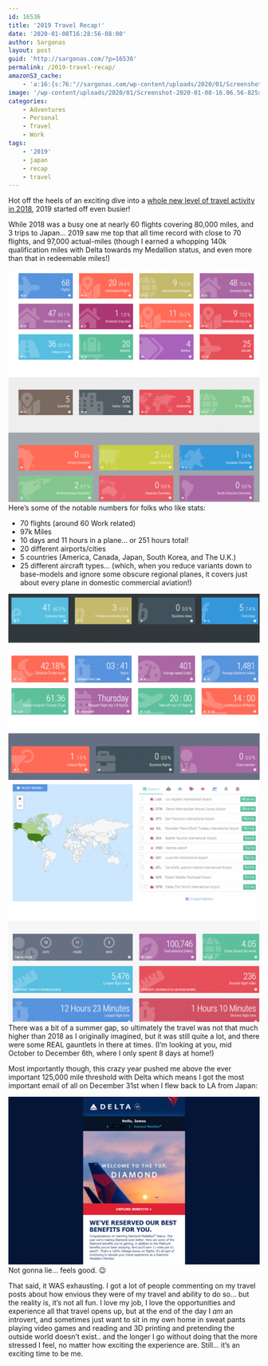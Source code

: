 ```yaml
---
id: 16536
title: '2019 Travel Recap!'
date: '2020-01-08T16:28:56-08:00'
author: Sargonas
layout: post
guid: 'http://sargonas.com/?p=16536'
permalink: /2019-travel-recap/
amazonS3_cache:
    - 'a:16:{s:76:"//sargonas.com/wp-content/uploads/2020/01/Screenshot-2020-01-08-16.06.03.png";a:2:{s:2:"id";i:16538;s:11:"source_type";s:13:"media-library";}s:85:"//sargonas.com/wp-content/uploads/2020/01/Screenshot-2020-01-08-16.06.03-1024x947.png";a:2:{s:2:"id";i:16538;s:11:"source_type";s:13:"media-library";}s:116:"//sargonas-net.s3.us-west-2.amazonaws.com/sargonas.com/wp-content/uploads/2020/01/Screenshot-2020-01-08-16.06.03.png";a:2:{s:2:"id";i:16538;s:11:"source_type";s:13:"media-library";}s:125:"//sargonas-net.s3.us-west-2.amazonaws.com/sargonas.com/wp-content/uploads/2020/01/Screenshot-2020-01-08-16.06.03-1024x947.png";a:2:{s:2:"id";i:16538;s:11:"source_type";s:13:"media-library";}s:76:"//sargonas.com/wp-content/uploads/2020/01/Screenshot-2020-01-08-16.06.14.png";a:2:{s:2:"id";i:16539;s:11:"source_type";s:13:"media-library";}s:85:"//sargonas.com/wp-content/uploads/2020/01/Screenshot-2020-01-08-16.06.14-1024x757.png";a:2:{s:2:"id";i:16539;s:11:"source_type";s:13:"media-library";}s:116:"//sargonas-net.s3.us-west-2.amazonaws.com/sargonas.com/wp-content/uploads/2020/01/Screenshot-2020-01-08-16.06.14.png";a:2:{s:2:"id";i:16539;s:11:"source_type";s:13:"media-library";}s:125:"//sargonas-net.s3.us-west-2.amazonaws.com/sargonas.com/wp-content/uploads/2020/01/Screenshot-2020-01-08-16.06.14-1024x757.png";a:2:{s:2:"id";i:16539;s:11:"source_type";s:13:"media-library";}s:76:"//sargonas.com/wp-content/uploads/2020/01/Screenshot-2020-01-08-16.06.07.png";a:2:{s:2:"id";i:16540;s:11:"source_type";s:13:"media-library";}s:85:"//sargonas.com/wp-content/uploads/2020/01/Screenshot-2020-01-08-16.06.07-1024x979.png";a:2:{s:2:"id";i:16540;s:11:"source_type";s:13:"media-library";}s:116:"//sargonas-net.s3.us-west-2.amazonaws.com/sargonas.com/wp-content/uploads/2020/01/Screenshot-2020-01-08-16.06.07.png";a:2:{s:2:"id";i:16540;s:11:"source_type";s:13:"media-library";}s:125:"//sargonas-net.s3.us-west-2.amazonaws.com/sargonas.com/wp-content/uploads/2020/01/Screenshot-2020-01-08-16.06.07-1024x979.png";a:2:{s:2:"id";i:16540;s:11:"source_type";s:13:"media-library";}s:74:"//sargonas.com/wp-content/uploads/2020/01/Annotation-2020-01-08-161915.png";a:2:{s:2:"id";i:16537;s:11:"source_type";s:13:"media-library";}s:83:"//sargonas.com/wp-content/uploads/2020/01/Annotation-2020-01-08-161915-1024x683.png";a:2:{s:2:"id";i:16537;s:11:"source_type";s:13:"media-library";}s:114:"//sargonas-net.s3.us-west-2.amazonaws.com/sargonas.com/wp-content/uploads/2020/01/Annotation-2020-01-08-161915.png";a:2:{s:2:"id";i:16537;s:11:"source_type";s:13:"media-library";}s:123:"//sargonas-net.s3.us-west-2.amazonaws.com/sargonas.com/wp-content/uploads/2020/01/Annotation-2020-01-08-161915-1024x683.png";a:2:{s:2:"id";i:16537;s:11:"source_type";s:13:"media-library";}}'
image: '/wp-content/uploads/2020/01/Screenshot-2020-01-08-16.06.56-825x510.png'
categories:
    - Adventures
    - Personal
    - Travel
    - Work
tags:
    - '2019'
    - japan
    - recap
    - travel
---
```


Hot off the heels of an exciting dive into a [whole new level of travel activity in 2018](http://sargonas.com/2018-travel-recap/), 2019 started off even busier!   
  
While 2018 was a busy one at nearly 60 flights covering 80,000 miles, and 3 trips to Japan… 2019 saw me top that all time record with close to 70 flights, and 97,000 actual-miles (though I earned a whopping 140k qualification miles with Delta towards my Medallion status, and even more than that in redeemable miles!)

![](/wp-content/uploads/2020/01/Screenshot-2020-01-08-16.06.03-1024x947.png)Here’s some of the notable numbers for folks who like stats:

- 70 flights (around 60 Work related)
- 97k Miles
- 10 days and 11 hours in a plane… or 251 hours total!
- 20 different airports/cities
- 5 countries (America, Canada, Japan, South Korea, and The U.K.)
- 25 different aircraft types… (which, when you reduce variants down to base-models and ignore some obscure regional planes, it covers just about every plane in domestic commercial aviation!)

![](/wp-content/uploads/2020/01/Screenshot-2020-01-08-16.06.14-1024x757.png)![](/wp-content/uploads/2020/01/Screenshot-2020-01-08-16.06.07-1024x979.png)There was a bit of a summer gap, so ultimately the travel was not that much higher than 2018 as I originally imagined, but it was still quite a lot, and there were some REAL gauntlets in there at times. (I’m looking at you, mid October to December 6th, where I only spent 8 days at home!)  
  
Most importantly though, this crazy year pushed me above the ever important 125,000 mile threshold with Delta which means I got the most important email of all on December 31st when I flew back to LA from Japan:

![](/wp-content/uploads/2020/01/Annotation-2020-01-08-161915-1024x683.png)Not gonna lie… feels good. 😉  
  
That said, it WAS exhausting. I got a lot of people commenting on my travel posts about how envious they were of my travel and ability to do so… but the reality is, it’s not all fun. I love my job, I love the opportunities and experience all that travel opens up, but at the end of the day I *am* an introvert, and sometimes just want to sit in my own home in sweat pants playing video games and reading and 3D printing and pretending the outside world doesn’t exist.. and the longer I go without doing that the more stressed I feel, no matter how exciting the experience are. Still… it’s an exciting time to be me.